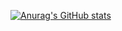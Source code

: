 

[![Anurag's GitHub stats](https://github-readme-stats.vercel.app/api?username=herickwill&show_icons=true&theme=radical)](https://github.com/anuraghazra/github-readme-stats)
